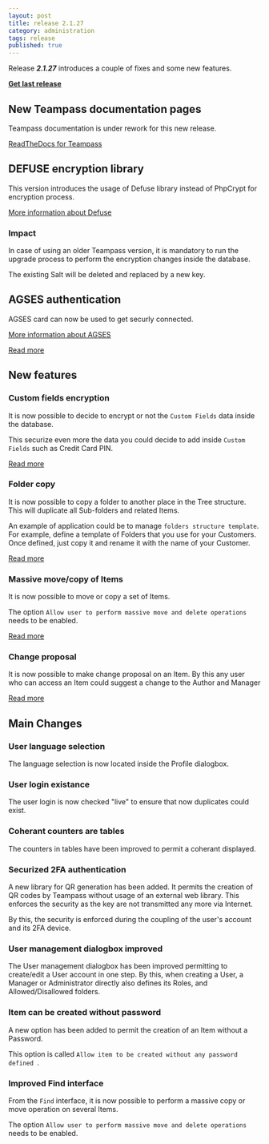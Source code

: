 ```yaml
---
layout: post
title: release 2.1.27
category: administration
tags: release
published: true
---
```


Release ***2.1.27*** introduces a couple of fixes and some new features. 

**[Get last release](https://github.com/nilsteampassnet/TeamPass/releases)**

## New Teampass documentation pages

Teampass documentation is under rework for this new release.

[ReadTheDocs for Teampass](http://teampass.readthedocs.io/en/latest)

## DEFUSE encryption library

This version introduces the usage of Defuse library instead of PhpCrypt for encryption process.

[More information about Defuse](https://github.com/defuse/php-encryption)

### Impact

In case of using an older Teampass version, it is mandatory to run the upgrade process to perform the encryption changes inside the database.

The existing Salt will be deleted and replaced by a new key.

## AGSES authentication

AGSES card can now be used to get securly connected.

[More information about AGSES](https://agses.net/)

[Read more](http://teampass.readthedocs.io/en/latest/features/feat-2FA/#securize-login-with-agses)

## New features

### Custom fields encryption

It is now possible to decide to encrypt or not the `Custom Fields` data inside the database.

This securize even more the data you could decide to add inside `Custom Fields` such as Credit Card PIN.

[Read more](http://teampass.readthedocs.io/en/latest/features/feat-custf/)

### Folder copy

It is now possible to copy a folder to another place in the Tree structure. This will duplicate all Sub-folders and related Items.

An example of application could be to manage `folders structure template`. For example, define a template of Folders that you use for your Customers. Once defined, just copy it and rename it with the name of your Customer.

[Read more](http://teampass.readthedocs.io/en/latest/features/feat-folders/#copy-a-folder)

### Massive move/copy of Items

It is now possible to move or copy a set of Items.

The option `Allow user to perform massive move and delete operations` needs to be enabled.

[Read more](http://teampass.readthedocs.io/en/latest/features/feat-items/#mass-move-delete)

### Change proposal

It is now possible to make change proposal on an Item. By this any user who can access an Item could suggest a change to the Author and Manager

[Read more](http://teampass.readthedocs.io/en/latest/features/feat-items/#suggest-an-item-change)

## Main Changes

### User language selection

The language selection is now located inside the Profile dialogbox.

### User login existance

The user login is now checked "live" to ensure that now duplicates could exist.

### Coherant counters are tables 

The counters in tables have been improved to permit a coherant displayed.

### Securized 2FA authentication

A new library for QR generation has been added. It permits the creation of QR codes by Teampass without usage of an external web library. This enforces the security as the key are not transmitted any more via Internet.

By this, the security is enforced during the coupling of the user's account and its 2FA device.

### User management dialogbox improved

The User management dialogbox has been improved permitting to create/edit a User account in one step. By this, when creating a User, a Manager or Administrator directly also defines its Roles, and Allowed/Disallowed folders.

### Item can be created without password

A new option has been added to permit the creation of an Item without a Password.

This option is called `Allow item to be created without any password defined `.

### Improved Find interface

From the `Find` interface, it is now possible to perform a massive copy or move operation on several Items.

The option `Allow user to perform massive move and delete operations` needs to be enabled.
